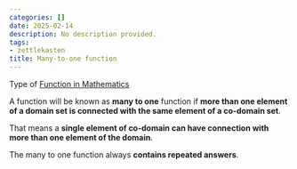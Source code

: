 ```yaml
---
categories: []
date: 2025-02-14
description: No description provided.
tags:
- zettlekasten
title: Many-to-one function
---
```


Type of [Function in Mathematics](Function%20in%20Mathematics.md)

A function will be known as **many to one** function if **more than one element of a domain set is connected with the same element of a co-domain set**. 

That means a **single element of co-domain can have connection with more than one element of the domain**.

The many to one function always **contains repeated answers**.